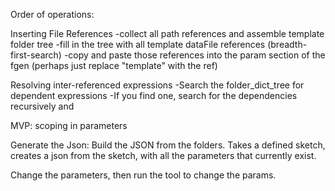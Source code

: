 Order of operations:

Inserting File References
-collect all path references and assemble template folder tree
-fill in the tree with all template dataFile references (breadth-first-search)
-copy and paste those references into the param section of the fgen (perhaps just replace "template" with the ref)

Resolving inter-referenced expressions
-Search the folder_dict_tree for dependent expressions
-If you find one, search for the dependencies recursively and

MVP:
scoping in parameters

Generate the Json:
Build the JSON from the folders.
Takes a defined sketch, creates a json from the sketch, with all the parameters
that currently exist.

Change the parameters, then run the tool to change the params.
